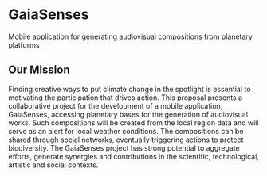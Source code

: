# GaiaSenses
Mobile application for generating audiovisual compositions from planetary platforms 

## Our Mission

Finding creative ways to put climate change in the spotlight is essential to motivating the participation that drives action. This proposal presents a collaborative project for the development of a mobile application, GaiaSenses, accessing planetary bases for the generation of audiovisual works. Such compositions will be created from the local region data and will serve as an alert for local weather conditions. The compositions can be shared through social networks, eventually triggering actions to protect biodiversity. The GaiaSenses project has strong potential to aggregate efforts, generate synergies and contributions in the scientific, technological, artistic and social contexts.
